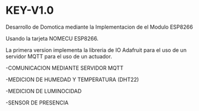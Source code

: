 # KEY-V1.0

Desarrollo de Domotica mediante la Implementacion de el Modulo ESP8266 

Usando la tarjeta NOMECU ESP8266.

La primera version implementa la libreria de  IO Adafruit para el uso de un servidor MQTT para el uso de un actuador.

-COMUNICACION MEDIANTE SERVIDOR MQTT

-MEDICION DE HUMEDAD Y TEMPERATURA (DHT22)

-MEDICION DE LUMINOCIDAD 

-SENSOR DE PRESENCIA 


